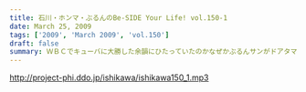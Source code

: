 ```yaml
---
title: 石川・ホンマ・ぶるんのBe-SIDE Your Life! vol.150-1
date: March 25, 2009
tags: ['2009', 'March 2009', 'vol.150']
draft: false
summary: ＷＢＣでキューバに大勝した余韻にひたっていたのかなぜかぶるんサンがドアタマいなかったりして・・・またもや出るのか悪魔の囁き・・・NAMAE
---
```


http://project-phi.ddo.jp/ishikawa/ishikawa150_1.mp3